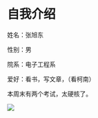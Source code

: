 # 自我介绍

姓名：张旭东

性别：男

院系：电子工程系

爱好：看书，写文章，（看柯南）

本周末有两个考试，太硬核了。

<img src="F:\Pictures\柯南\timg.jpg" style="zoom:100%;" />











